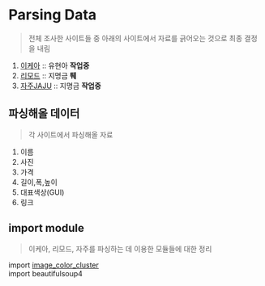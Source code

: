 # Parsing Data  
> 전체 조사한 사이트들 중 아래의 사이트에서 자료를 긁어오는 것으로 최종 결정을 내림    
1) [이케아](https://www.ikea.com/) :: 유현아 **작업중**  
2) [리모드](http://www.remod.co.kr/)  :: 지명금 **퉤**  
4) [자주JAJU](http://living.sivillage.com/jaju/display/displayShop?temp=www.jaju.co.kr) :: 지명금 **작업중**  

## 파싱해올 데이터  
> 각 사이트에서 파싱해올 자료  
1) 이름
2) 사진
3) 가격
4) 길이,폭,높이
5) 대표색상(GUI)
6) 링크

## import module   
> 이케아, 리모드, 자주를 파싱하는 데 이용한 모듈들에 대한 정리  

import [image_color_cluster](https://github.com/goldmango328/2018-OOP-Python-Light/tree/DataParsing/Image_Color_Cluster)  
import beautifulsoup4  

